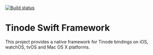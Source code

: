 [![Build status](https://badge.buildkite.com/b737d9c6be67855297a2ba0bef12ee55d1a6e1b1cfa0bab641.svg?branch=development)](https://buildkite.com/blindingskies/tinode)

# Tinode Swift Framework
This project provides a native framework for Tinode bindings on iOS, watchOS, tvOS and Mac OS X platforms.